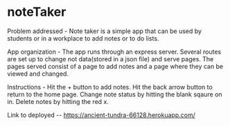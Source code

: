 # noteTaker

Problem addressed - Note taker is a simple app that can be used by students or in a workplace to add notes or to do lists.

App organization - The app runs through an express server. Several routes are set up to change not data(stored in a json file) and serve pages. The pages served consist of a page to add notes and a page where they can be viewed and changed. 

Instructions - Hit the + button to add notes. Hit the back arrow button to return to the home page. Change note status by hitting the blank sqaure on in. Delete notes by hitting the red x. 

Link to deployed -- https://ancient-tundra-66128.herokuapp.com/
